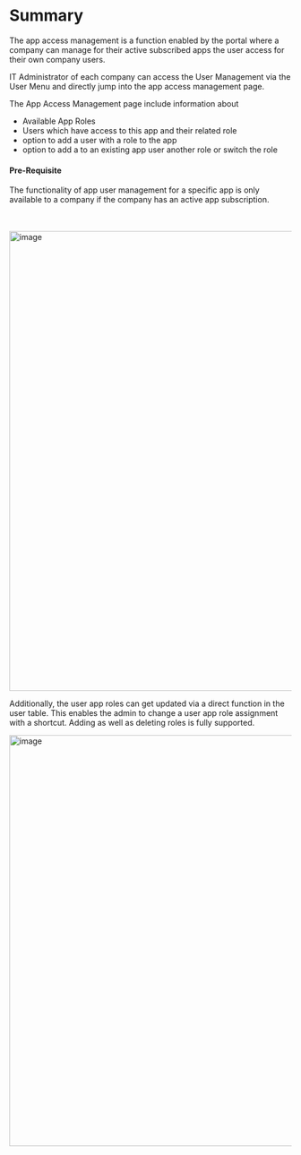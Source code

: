 # Summary

The app access management is a function enabled by the portal where a company can manage for their active subscribed apps the user access for their own company users.


IT Administrator of each company can access the User Management via the User Menu and directly jump into the app access management page.

The App Access Management page include information about

* Available App Roles
* Users which have access to this app and their related role
* option to add a user with a role to the app
* option to add a to an existing app user another role or switch the role


#### Pre-Requisite
The functionality of app user management for a specific app is only available to a company if the company has an active app subscription.

<br>
<br>

<img width="821" alt="image" src="https://user-images.githubusercontent.com/94133633/210906143-bf7eeea3-563c-4ac9-84a3-3ba6c3d1de7c.png">

Additionally, the user app roles can get updated via a direct function in the user table.
This enables the admin to change a user app role assignment with a shortcut. Adding as well as deleting roles is fully supported.

<img width="734" alt="image" src="https://user-images.githubusercontent.com/94133633/210906171-bfc90172-5c90-4551-b3b4-674ee03b9acf.png">

<br>
<br>
